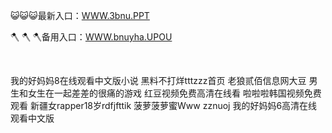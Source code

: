 <p>
	😺😺😺最新入口：<a href="http://www.baidu.com/link?url=6MA2SWnO3Raqke39an_0PUxosM6ZrUGzi1BN9tNnlPW&wd">WWW.3bnu.PPT</a> 
	<p>
		🪓
🪓
🪓备用入口：<a href="http://www.baidu.com/link?url=6MA2SWnO3Raqke39an_0PUxosM6ZrUGzi1BN9tNnlPW&wd">WWW.bnuyha.UPOU</a> 
	</p>
	<p>
		<br />
	</p>
	<p>
		我的好妈妈8在线观看中文版小说
黑料不打烊tttzzz首页
老狼贰佰信息网大豆
男生和女生在一起差差的很痛的游戏
红豆视频免费高清在线看
啦啦啦韩国视频免费观看
新疆女rapper18岁rdfjfttik
菠萝菠萝蜜Www
zznuoj
我的好妈妈6高清在线观看中文版
	</p>
